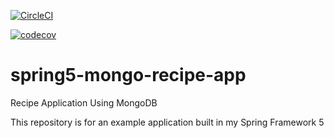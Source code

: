[![CircleCI](https://circleci.com/gh/rshekhar-java/spring5-mongo-recipe-app/tree/master.svg?style=svg)](https://circleci.com/gh/rshekhar-java/spring5-mongo-recipe-app/tree/master)

[![codecov](https://codecov.io/gh/rshekhar-java/spring5-mongo-recipe-app/branch/master/graph/badge.svg?token=SUSE2TKUHH)](https://codecov.io/gh/rshekhar-java/spring5-mongo-recipe-app)
# spring5-mongo-recipe-app
Recipe Application Using MongoDB

This repository is for an example application built in my Spring Framework 5